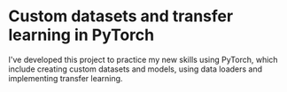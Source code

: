 # Custom datasets and transfer learning in PyTorch

I've developed this project to practice my new skills using PyTorch, which include creating custom datasets and models, using data loaders and implementing transfer learning. 
